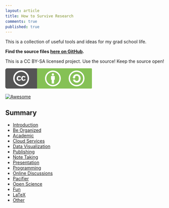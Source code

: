```yaml
---
layout: article
title: How to Survive Research
comments: true
published: true
---
```


This is a collection of useful tools and ideas for my grad school life.

**Find the source files [here on GitHub](https://github.com/emptymalei/GSSM).**

This is a CC BY-SA licensed project. Use the source! Keep the source open!

![CC BY-SA](assets/cc_bysa.flat.guokr.png)

[![Awesome](https://cdn.rawgit.com/sindresorhus/awesome/d7305f38d29fed78fa85652e3a63e154dd8e8829/media/badge.svg)](https://github.com/sindresorhus/awesome)


## Summary

* [Introduction](index.html)
* [Be Organized](be-organized.html)
* [Academic](academic.html)
* [Cloud Services](cloud-services.html)
* [Data Visualization](datavis.html)
* [Publishing](publishing.html)
* [Note Taking](note-taking.html)
* [Presentation](presentation.html)
* [Programming](programming.html)
* [Online Discussions](online-discussions.html)
* [Pacifier](pacifier.html)
* [Open Science](open-science.html)
* [Fun](fun.html)
* [LaTeX](latex.html)
* [Other](misc.html)

